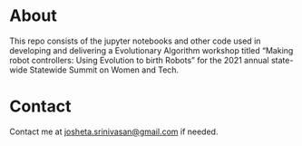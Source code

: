 # About 
This repo consists of the jupyter notebooks and other code used in developing and delivering a Evolutionary Algorithm workshop titled “Making robot controllers: Using Evolution to birth Robots” for the 2021 annual state-wide Statewide Summit on Women and Tech. 

# Contact
Contact me at josheta.srinivasan@gmail.com if needed.
